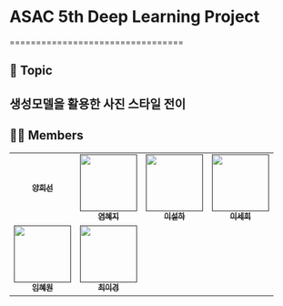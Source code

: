 # ASAC 5th Deep Learning Project
=================================

📌 Topic
---------
<h2>생성모델을 활용한 사진 스타일 전이</h2>

🙋🏻 Members
-----------
<table>
  <tbody>
    <tr>
      <td align="center"><a href=""><img src="width="100px;" alt=""/><br /><sub><b>양희선</b></sub></a><br /></td>
      <td align="center"><a href=""><img src="" width="100px;" alt=""/><br /><sub><b>염혜지</b></sub></a><br /></td>
      <td align="center"><a href=""><img src="" width="100px;" alt=""/><br /><sub><b>이설하</b></sub></a><br /></td>
      <td align="center"><a href=""><img src="" width="100px;" alt=""/><br /><sub><b>이세희</b></sub></a><br /></td>
     <tr/>
      <td align="center"><a href=""><img src="" width="100px;" alt=""/><br /><sub><b>임혜원</b></sub></a><br /></td>
      <td align="center"><a href=""><img src="" width="100px;" alt=""/><br /><sub><b>최이경</b></sub></a><br /></td>
    </tr>
  </tbody>
</table>
